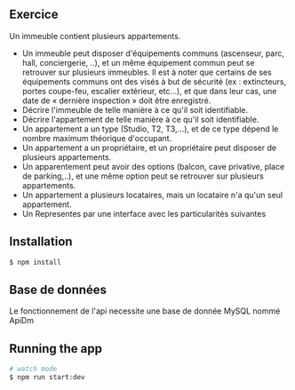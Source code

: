 ## Exercice 

Un immeuble contient plusieurs appartements.
- Un immeuble peut disposer d'équipements communs (ascenseur, parc, hall, conciergerie, ..), et un même équipement commun peut se retrouver sur plusieurs immeubles. Il est à noter que certains de ses équipements communs ont des visés à but de sécurité (ex : extincteurs, portes coupe-feu, escalier extérieur, etc...), et que dans leur cas, une date de « dernière inspection » doit être enregistré.
- Décrire l'immeuble de telle manière à ce qu'il soit identifiable.
- Décrire l'appartement de telle manière à ce qu'il soit identifiable.
- Un appartement a un type (Studio, T2, T3,...), et de ce type dépend le nombre maximum théorique d'occupant.
- Un appartement a un propriétaire, et un propriétaire peut disposer de plusieurs appartements.
- Un apparentement peut avoir des options (balcon, cave privative, place de parking,..), et une même option peut se retrouver sur plusieurs appartements.
- Un appartement a plusieurs locataires, mais un locataire n'a qu'un seul appartement.
- Un 
Representes par une interface avec les particularités suivantes


## Installation

```bash
$ npm install
```
## Base de données 
Le fonctionnement de l'api necessite une base de donnée MySQL nommé ApiDm

## Running the app

```bash
# watch mode
$ npm run start:dev
```


